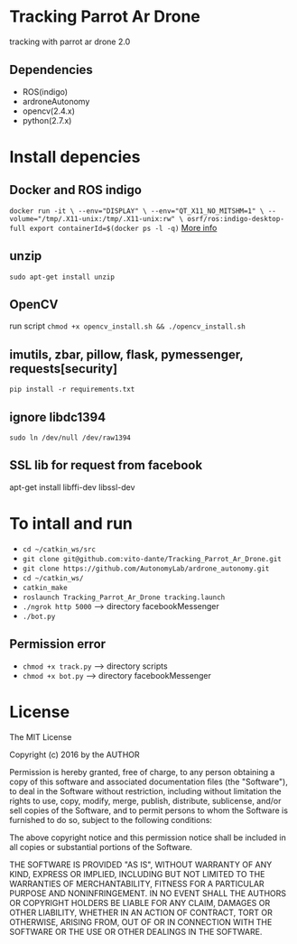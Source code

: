 # Tracking Parrot Ar Drone
tracking with parrot ar drone 2.0

## Dependencies
- ROS(indigo)
- ardroneAutonomy
- opencv(2.4.x)
- python(2.7.x)

# Install depencies 
## Docker and ROS indigo 
`docker run -it \
    --env="DISPLAY" \
    --env="QT_X11_NO_MITSHM=1" \
    --volume="/tmp/.X11-unix:/tmp/.X11-unix:rw" \
    osrf/ros:indigo-desktop-full
export containerId=$(docker ps -l -q)`
[More info](http://wiki.ros.org/docker/Tutorials/GUI#The_simple_way)

## unzip 
`sudo apt-get install unzip`

## OpenCV 
run script `chmod +x opencv_install.sh && ./opencv_install.sh`

## imutils, zbar, pillow, flask, pymessenger, requests[security] 
`pip install -r requirements.txt`

## ignore libdc1394 
`sudo ln /dev/null /dev/raw1394`

## SSL lib for request from facebook
apt-get install libffi-dev libssl-dev



# To intall and run   

- `cd ~/catkin_ws/src`
- `git clone git@github.com:vito-dante/Tracking_Parrot_Ar_Drone.git`   
- `git clone https://github.com/AutonomyLab/ardrone_autonomy.git`
- `cd ~/catkin_ws/`
- `catkin_make`
- `roslaunch Tracking_Parrot_Ar_Drone tracking.launch`
- `./ngrok http 5000` -->  directory facebookMessenger 
- `./bot.py` 

## Permission error

- `chmod +x track.py` --> directory scripts
- `chmod +x bot.py` --> directory facebookMessenger


# License

The MIT License

Copyright (c) 2016 by the AUTHOR

Permission is hereby granted, free of charge, to any person obtaining a copy
of this software and associated documentation files (the "Software"), to deal
in the Software without restriction, including without limitation the rights
to use, copy, modify, merge, publish, distribute, sublicense, and/or sell
copies of the Software, and to permit persons to whom the Software is
furnished to do so, subject to the following conditions:

The above copyright notice and this permission notice shall be included in
all copies or substantial portions of the Software.

THE SOFTWARE IS PROVIDED "AS IS", WITHOUT WARRANTY OF ANY KIND, EXPRESS OR
IMPLIED, INCLUDING BUT NOT LIMITED TO THE WARRANTIES OF MERCHANTABILITY,
FITNESS FOR A PARTICULAR PURPOSE AND NONINFRINGEMENT. IN NO EVENT SHALL THE
AUTHORS OR COPYRIGHT HOLDERS BE LIABLE FOR ANY CLAIM, DAMAGES OR OTHER
LIABILITY, WHETHER IN AN ACTION OF CONTRACT, TORT OR OTHERWISE, ARISING FROM,
OUT OF OR IN CONNECTION WITH THE SOFTWARE OR THE USE OR OTHER DEALINGS IN
THE SOFTWARE.
